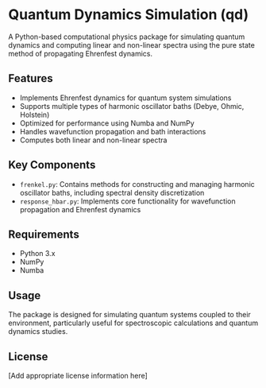 # Quantum Dynamics Simulation (qd)

A Python-based computational physics package for simulating quantum dynamics and computing linear and non-linear spectra using the pure state method of propagating Ehrenfest dynamics.

## Features

- Implements Ehrenfest dynamics for quantum system simulations
- Supports multiple types of harmonic oscillator baths (Debye, Ohmic, Holstein)
- Optimized for performance using Numba and NumPy
- Handles wavefunction propagation and bath interactions
- Computes both linear and non-linear spectra

## Key Components

- `frenkel.py`: Contains methods for constructing and managing harmonic oscillator baths, including spectral density discretization
- `response_hbar.py`: Implements core functionality for wavefunction propagation and Ehrenfest dynamics

## Requirements

- Python 3.x
- NumPy
- Numba

## Usage

The package is designed for simulating quantum systems coupled to their environment, particularly useful for spectroscopic calculations and quantum dynamics studies.

## License

[Add appropriate license information here]
